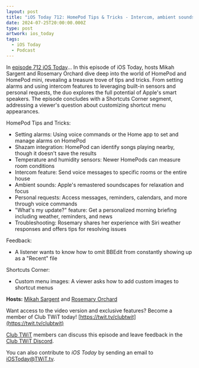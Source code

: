 ```yaml
---
layout: post
title: "iOS Today 712: HomePod Tips & Tricks - Intercom, ambient sounds, humidity sensors, & more"
date: 2024-07-25T20:00:00.000Z
type: post
artwork: ios_today
tags:
  - iOS Today
  - Podcast
---
```

In [episode 712 iOS Today](https://twit.tv/shows/ios-today/episodes/712)...
In this episode of iOS Today, hosts Mikah Sargent and Rosemary Orchard dive deep into the world of HomePod and HomePod mini, revealing a treasure trove of tips and tricks. From setting alarms and using intercom features to leveraging built-in sensors and personal requests, the duo explores the full potential of Apple's smart speakers. The episode concludes with a Shortcuts Corner segment, addressing a viewer's question about customizing shortcut menu appearances.

HomePod Tips and Tricks:

*   Setting alarms: Using voice commands or the Home app to set and manage alarms on HomePod
*   Shazam integration: HomePod can identify songs playing nearby, though it doesn't save the results
*   Temperature and humidity sensors: Newer HomePods can measure room conditions
*   Intercom feature: Send voice messages to specific rooms or the entire house
*   Ambient sounds: Apple's remastered soundscapes for relaxation and focus
*   Personal requests: Access messages, reminders, calendars, and more through voice commands
*   "What's my update?" feature: Get a personalized morning briefing including weather, reminders, and news
*   Troubleshooting: Rosemary shares her experience with Siri weather responses and offers tips for resolving issues

Feedback:

*   A listener wants to know how to omit BBEdit from constantly showing up as a "Recent" file

Shortcuts Corner:

*   Custom menu images: A viewer asks how to add custom images to shortcut menus

**Hosts:** [Mikah Sargent](https://twit.tv/people/mikah-sargent) and [Rosemary Orchard](https://twit.tv/people/rosemary-orchard)

Want access to the video version and exclusive features? Become a member of Club TWiT today! [https://twit.tv/clubtwit](https://twit.tv/clubtwit)

[Club TWiT](https://twit.tv/clubtwit) members can discuss this episode and leave feedback in the [Club TWiT Discord](https://twit.memberful.com/account/discord/authorize).

You can also contribute to _iOS Today_ by sending an email to [iOSToday@TWiT.tv](mailto:iOSToday@TWiT.tv).